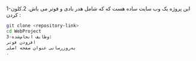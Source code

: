 1-این پروژه یک وب سایت ساده هست که که شامل هدر بادی و فوتر می باش.
2.کلون کردن :
   ```bash
   git clone <repository-link>
   cd WebProject
3-وظایف انجام‌شده:
افزودن فوتر
به‌روزرسانی عنوان صفحه اصلی
.
